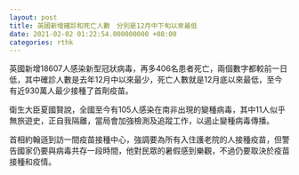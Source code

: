 ```yaml
---
layout: post
title: 英國新增確診和死亡人數　分別是12月中下旬以來最低
date: 2021-02-02 01:22:54.000000000 +08:00
categories: rthk
---
```


英國新增18607人感染新型冠狀病毒，再多406名患者死亡，兩個數字都較前一日低，其中確診人數是去年12月中以來最少，死亡人數就是12月底以來最低，至今有近930萬人最少接種了首劑疫苗。

衛生大臣夏國賢說，全國至今有105人感染在南非出現的變種病毒，其中11人似乎無旅遊史，正自我隔離，當局會加強檢測及追蹤工作，以遏止變種病毒傳播。

首相約翰遜到訪一間疫苗接種中心，強調要為所有入住護老院的人接種疫苗，但警告國家仍要與病毒共存一段時間，他對民眾的暑假感到樂觀，不過仍要取決於疫苗接種和疫情。
